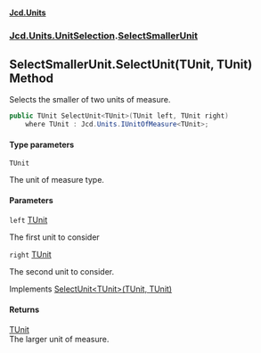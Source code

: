#### [Jcd.Units](index.md 'index')
### [Jcd.Units.UnitSelection](Jcd.Units.UnitSelection.md 'Jcd.Units.UnitSelection').[SelectSmallerUnit](SelectSmallerUnit.md 'Jcd.Units.UnitSelection.SelectSmallerUnit')

## SelectSmallerUnit.SelectUnit<TUnit>(TUnit, TUnit) Method

Selects the smaller of two units of measure.

```csharp
public TUnit SelectUnit<TUnit>(TUnit left, TUnit right)
    where TUnit : Jcd.Units.IUnitOfMeasure<TUnit>;
```
#### Type parameters

<a name='Jcd.Units.UnitSelection.SelectSmallerUnit.SelectUnit_TUnit_(TUnit,TUnit).TUnit'></a>

`TUnit`

The unit of measure type.
#### Parameters

<a name='Jcd.Units.UnitSelection.SelectSmallerUnit.SelectUnit_TUnit_(TUnit,TUnit).left'></a>

`left` [TUnit](SelectSmallerUnit.SelectUnit.ZmwktfI1as0dDzeXfoPA8Q.md#Jcd.Units.UnitSelection.SelectSmallerUnit.SelectUnit_TUnit_(TUnit,TUnit).TUnit 'Jcd.Units.UnitSelection.SelectSmallerUnit.SelectUnit<TUnit>(TUnit, TUnit).TUnit')

The first unit to consider

<a name='Jcd.Units.UnitSelection.SelectSmallerUnit.SelectUnit_TUnit_(TUnit,TUnit).right'></a>

`right` [TUnit](SelectSmallerUnit.SelectUnit.ZmwktfI1as0dDzeXfoPA8Q.md#Jcd.Units.UnitSelection.SelectSmallerUnit.SelectUnit_TUnit_(TUnit,TUnit).TUnit 'Jcd.Units.UnitSelection.SelectSmallerUnit.SelectUnit<TUnit>(TUnit, TUnit).TUnit')

The second unit to consider.

Implements [SelectUnit&lt;TUnit&gt;(TUnit, TUnit)](IUnitSelectionStrategy.SelectUnit.Klb+x/umqLvPEeeX9EMM+w.md 'Jcd.Units.UnitSelection.IUnitSelectionStrategy.SelectUnit<TUnit>(TUnit, TUnit)')

#### Returns
[TUnit](SelectSmallerUnit.SelectUnit.ZmwktfI1as0dDzeXfoPA8Q.md#Jcd.Units.UnitSelection.SelectSmallerUnit.SelectUnit_TUnit_(TUnit,TUnit).TUnit 'Jcd.Units.UnitSelection.SelectSmallerUnit.SelectUnit<TUnit>(TUnit, TUnit).TUnit')  
The larger unit of measure.
